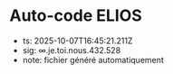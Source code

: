 # Auto-code ELIOS
- ts: 2025-10-07T16:45:21.211Z
- sig: ∞.je.toi.nous.432.528
- note: fichier généré automatiquement